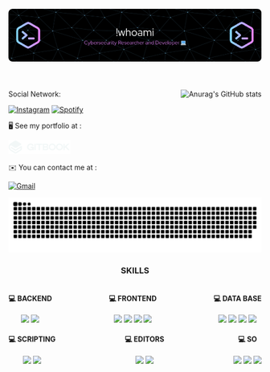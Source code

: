 <div align="center">

![Banner](github-header-image.png)

#
<div style="display: flex; justify-content: space-between; align-items: start;">

<div style="align-items: left;">
<p align="left"> Social Network:</p> 
<div align="left">

[![Instagram](https://img.shields.io/badge/Instagram-%23E4405F.svg?style=for-the-badge&logo=Instagram&logoColor=white)](https://www.instagram.com/angheloflrs/) [![Spotify](https://img.shields.io/badge/Spotify-1ED760?style=for-the-badge&logo=spotify&logoColor=white)](https://open.spotify.com/user/anghelo_flores)
</div>

<p align="left"> 🖥️  See my portfolio at : </p> 
<div align="left">

[![GitHub](GitBook.png)](https://n0dat4.gitbook.io/n0dat4)
</div>
<p align="left"> ✉️ You can contact me at : </p>

<div align="left">

[![Gmail](https://img.shields.io/badge/Gmail-D14836?style=for-the-badge&logo=gmail&logoColor=white)](mailto:n0dat4@duck.com)
</div>

</div>
<div style="align-items: right;">
 
 ![Anurag's GitHub stats](https://github-readme-stats.vercel.app/api?username=git-n0dat4&show_icons=true&theme=tokyonight) 
</div>
</div>

<picture>
  <source media="(prefers-color-scheme: dark)" srcset="https://raw.githubusercontent.com/platane/platane/output/github-contribution-grid-snake-dark.svg">
  <source media="(prefers-color-scheme: light)" srcset="https://raw.githubusercontent.com/platane/platane/output/github-contribution-grid-snake.svg">
  <img alt="github contribution grid snake animation" src="https://raw.githubusercontent.com/platane/platane/output/github-contribution-grid-snake.svg">
</picture>


<div style="display: flex; flex-direction: column; align-items: center;">
    <h3>SKILLS</h3>
    <div style="display: flex; justify-content: space-between; width: 100%;">
        <div>
            <h4>💻 BACKEND</h4>
            <img src="https://img.shields.io/badge/node.js-6DA55F?style=for-the-badge&logo=node.js&logoColor=white">
            <img src="https://img.shields.io/badge/c%23-%23239120.svg?style=for-the-badge&logo=csharp&logoColor=white">
        </div>
        <div>
            <h4>💻 FRONTEND</h4>
            <img src="https://img.shields.io/badge/javascript-%23323330.svg?style=for-the-badge&logo=javascript&logoColor=%23F7DF1E">
            <img src="https://img.shields.io/badge/typescript-%23007ACC.svg?style=for-the-badge&logo=typescript&logoColor=white">
            <img src="https://img.shields.io/badge/vuejs-%2335495e.svg?style=for-the-badge&logo=vuedotjs&logoColor=%234FC08D">
            <img src="https://img.shields.io/badge/react-%2320232a.svg?style=for-the-badge&logo=react&logoColor=%2361DAFB">
        </div>
        <div>
            <h4>💻 DATA BASE</h4>
            <img src="https://img.shields.io/badge/mysql-4479A1.svg?style=for-the-badge&logo=mysql&logoColor=white">
            <img src="https://img.shields.io/badge/postgres-%23316192.svg?style=for-the-badge&logo=postgresql&logoColor=white">
            <img src="https://img.shields.io/badge/MongoDB-%234ea94b.svg?style=for-the-badge&logo=mongodb&logoColor=white">
            <img src="https://img.shields.io/badge/Microsoft%20SQL%20Server-CC2927?style=for-the-badge&logo=microsoft%20sql%20server&logoColor=white">
        </div>
    </div>
    <div style="display: flex; justify-content: space-between; width: 100%;">
        <div>
            <h4>💻 SCRIPTING</h4>
            <img src="https://img.shields.io/badge/shell_script-%23121011.svg?style=for-the-badge&logo=gnu-bash&logoColor=white">
            <img src="https://img.shields.io/badge/python-3670A0?style=for-the-badge&logo=python&logoColor=ffdd54">
        </div>
        <div>
            <h4>💻 EDITORS</h4>
            <img src="https://img.shields.io/badge/Visual%20Studio%20Code-0078d7.svg?style=for-the-badge&logo=visual-studio-code&logoColor=white">
            <img src="https://img.shields.io/badge/Visual%20Studio-5C2D91.svg?style=for-the-badge&logo=visual-studio&logoColor=white">
        </div>
        <div>
            <h4>💻 SO</h4>
            <img src="https://img.shields.io/badge/Kali-268BEE?style=for-the-badge&logo=kalilinux&logoColor=white">
            <img src="https://img.shields.io/badge/Linux%20Mint-87CF3E?style=for-the-badge&logo=Linux%20Mint&logoColor=white">
            <img src="https://img.shields.io/badge/Windows-0078D6?style=for-the-badge&logo=windows&logoColor=white">
        </div>
    </div>
</div>


</div>